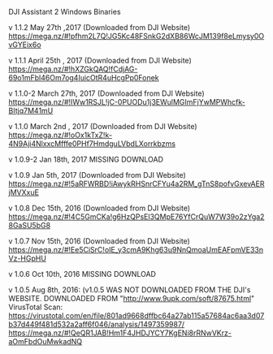 DJI Assistant 2 Windows Binaries

v 1.1.2 May 27th ,2017 (Downloaded from DJI Website)
https://mega.nz/#!pfhm2L7Q!JG5Kc48FSnkG2dXB86WcJM139f8eLmysy0OvGYEix6o


v 1.1.1 April 25th , 2017 (Downloaded from DJI Website)
https://mega.nz/#!hXZGkQAQ!fCdjAG-69o1mFbl46Om7og4IuicOtR4uHcgPp0Fonek


v 1.1.0-2 March 27th, 2017 (Downloaded from DJI Website)
https://mega.nz/#!IWw1RSJL!jC-0PUODu1j3EWulMGImFjYwMPWhcfk-BItjq7M41mU


v 1.1.0 March 2nd , 2017 (Downloaded from DJI Website)
https://mega.nz/#!oOx1kTxZ!k-4N9Aji4NlxxcMfffe0PHf7HmdguLVbdLXorrkbzms


v 1.0.9-2 Jan 18th, 2017 MISSING DOWNLOAD


v 1.0.9 Jan 5th, 2017 (Downloaded from DJI Website)
https://mega.nz/#!5aRFWRBD!iAwykRHSnrCFYu4a2RM_gTnS8pofvGxevAERjMVXxuE


v 1.0.8 Dec 15th, 2016 (Downloaded from DJI Website)
https://mega.nz/#!4C5GmCKa!g6HzQPsEl3QMpE76YfCrQuW7W39o2zYga28GaSU5bG8


v 1.0.7 Nov 15th, 2016 (Downloaded from DJI Website)
https://mega.nz/#!Ee5CiSrC!oIE_y3cmA9Khg63u9NnQmoaUmEAFpmVE33nVz-HGpHU


v 1.0.6 Oct 10th, 2016 MISSING DOWNLOAD


v 1.0.5 Aug 8th, 2016: (v1.0.5 WAS NOT DOWNLOADED FROM THE DJI's WEBSITE. DOWNLOADED FROM "http://www.9upk.com/soft/87675.html" VirusTotal Scan: https://virustotal.com/en/file/801ad9668dffbc64a27ab115a57684ac6aa3d07b37d449f481d532a2aff6f046/analysis/1497359987/
https://mega.nz/#!QeQR1JAB!Hm1F4JHDJYCY7KgENi8rRNwVKrz-aOmFbdOuMwkadNQ

